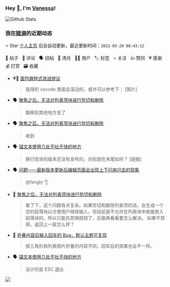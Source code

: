 ### Hey 👋, I'm [Vanessa](http://vanessa.b3log.org/)!

![Github Stats](https://github-readme-stats.vercel.app/api?username=Vanessa219&show_icons=true)

<!--events start -->

### 我在[链滴](https://ld246.com)的近期动态

⭐️ Star [个人主页](https://github.com/Vanessa219/Vanessa219) 后会自动更新，最近更新时间：`2022-05-29 08:43:12`

📝 帖子 &nbsp; 💬 评论 &nbsp; 🗣 回帖 &nbsp; 🌙 清月 &nbsp; 👨‍💻 用户 &nbsp; 🏷️ 标签 &nbsp; ⭐️ 关注 &nbsp; 👍 赞同 &nbsp; 💗 感谢 &nbsp; 💰 打赏 &nbsp; 🗃 收藏

* 💗💬 [面包屑样式改进提议](https://ld246.com/article/1653235932092/comment/1653718504081#comments)

  > 我用的 vscode 里面会滚动的，或许可以参考下： [图片]
* 🗣 [聚焦之后，无法对列表项块进行剪切和删除](https://ld246.com/article/1653490331030/comment/1653726024755#comments)

  > 飘移到其他地方去了
* 🗣 [聚焦之后，无法对列表项块进行剪切和删除](https://ld246.com/article/1653490331030/comment/1653721394987#comments)

  > 收到
* 🗣 [锚文本使用几处不吐不快的地方](https://ld246.com/article/1653184732199/comment/1653731067241#comments)

  > 换行改进的版本还没有发布的。光标放在末尾如何？ [链接]
* 🗣 [问题——最新版本更新后编辑页面会出现上下闪来闪去的现象](https://ld246.com/article/1653487018194/comment/1653488790635#comments)

  > @fangly 👌
* 💬 [聚焦之后，无法对列表项块进行剪切和删除](https://ld246.com/article/1653490331030/comment/1653710237085#comments)

  > 看了下，这个问题有点复杂。如果剪切和删除列表项的话，会生成一个空的段落块以方便用户继续输入，但目前是不允许在列表块中直接放入段落块的。所以只能先禁用按钮了，后面再看看要怎么解决。 如果不禁用，返回上一层怎么样？
* 💬 [折叠内容后输入回车的 Bug，默认主题可复现](https://ld246.com/article/1653578955841/comment/1653707454123#comments)

  > 按三角形和列表图片折叠的内容不同，回车后的效果也会不一样。
* 🗣 [锚文本使用几处不吐不快的地方](https://ld246.com/article/1653184732199/comment/1653614587206#comments)

  > 设计的是 ESC 退出


<!--events end -->

<a title="Hits" target="_blank" href="https://github.com/Vanessa219/Vanessa219"><img src="https://hits.b3log.org/Vanessa219/Vanessa219.svg"></a>
